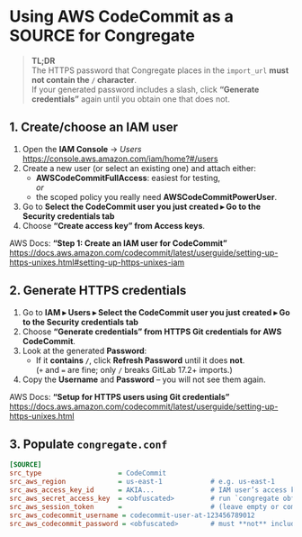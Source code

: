# Using AWS CodeCommit as a **SOURCE** for Congregate

> **TL;DR**  
> The HTTPS password that Congregate places in the `import_url` **must not contain the `/` character**.  
> If your generated password includes a slash, click **“Generate credentials”** again until you obtain one that does not.

## 1. Create/choose an IAM user

1. Open the **IAM Console** → *Users*  
   <https://console.aws.amazon.com/iam/home?#/users>
2. Create a new user (or select an existing one) and attach either:
   * **AWSCodeCommitFullAccess**: easiest for testing,  
   *or*
   * the scoped policy you really need **AWSCodeCommitPowerUser**.
3. Go to **Select the CodeCommit user you just created ▸ Go to the Security credentials tab**
4. Choose **“Create access key” from Access keys**.

AWS Docs: **“Step 1: Create an IAM user for CodeCommit”**  
<https://docs.aws.amazon.com/codecommit/latest/userguide/setting-up-https-unixes.html#setting-up-https-unixes-iam>

## 2. Generate HTTPS credentials

1. Go to **IAM ▸ Users ▸ Select the CodeCommit user you just created ▸ Go to the Security credentials tab**
2. Choose **“Generate credentials” from HTTPS Git credentials for AWS CodeCommit**.
3. Look at the generated **Password**:
   * If it **contains `/`**, click **Refresh Password** until it does **not**.  
     (`+` and `=` are fine; only `/` breaks GitLab 17.2+ imports.)
4. Copy the **Username** and **Password** – you will not see them again.

AWS Docs: **“Setup for HTTPS users using Git credentials”**  
<https://docs.aws.amazon.com/codecommit/latest/userguide/setting-up-https-unixes.html>

## 3. Populate `congregate.conf`

```ini
[SOURCE]
src_type                   = CodeCommit
src_aws_region             = us-east-1            # e.g. us‑east‑1
src_aws_access_key_id      = AKIA...              # IAM user’s access key
src_aws_secret_access_key  = <obfuscated>         # run `congregate obfuscate`
src_aws_session_token      =                      # (leave empty or comment this out for static creds)
src_aws_codecommit_username = codecommit-user-at-123456789012
src_aws_codecommit_password = <obfuscated>        # must **not** include "/"
